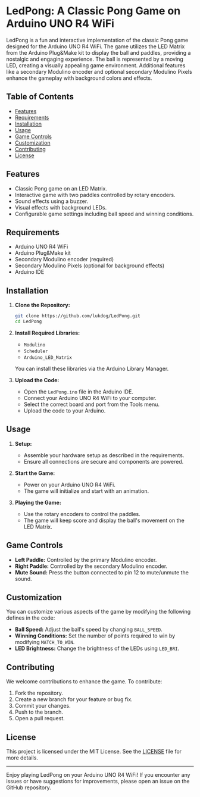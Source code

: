 # LedPong: A Classic Pong Game on Arduino UNO R4 WiFi

LedPong is a fun and interactive implementation of the classic Pong game designed for the Arduino UNO R4 WiFi. The game utilizes the LED Matrix from the Arduino Plug&Make kit to display the ball and paddles, providing a nostalgic and engaging experience. The ball is represented by a moving LED, creating a visually appealing game environment. Additional features like a secondary Modulino encoder and optional secondary Modulino Pixels enhance the gameplay with background colors and effects.

## Table of Contents
- [Features](#features)
- [Requirements](#requirements)
- [Installation](#installation)
- [Usage](#usage)
- [Game Controls](#game-controls)
- [Customization](#customization)
- [Contributing](#contributing)
- [License](#license)

## Features
- Classic Pong game on an LED Matrix.
- Interactive game with two paddles controlled by rotary encoders.
- Sound effects using a buzzer.
- Visual effects with background LEDs.
- Configurable game settings including ball speed and winning conditions.

## Requirements
- Arduino UNO R4 WiFi
- Arduino Plug&Make kit
- Secondary Modulino encoder (required)
- Secondary Modulino Pixels (optional for background effects)
- Arduino IDE

## Installation
1. **Clone the Repository:**
   ```sh
   git clone https://github.com/lukdog/LedPong.git
   cd LedPong
   ```

2. **Install Required Libraries:**
   - `Modulino`
   - `Scheduler`
   - `Arduino_LED_Matrix`
   
   You can install these libraries via the Arduino Library Manager.

3. **Upload the Code:**
   - Open the `LedPong.ino` file in the Arduino IDE.
   - Connect your Arduino UNO R4 WiFi to your computer.
   - Select the correct board and port from the Tools menu.
   - Upload the code to your Arduino.

## Usage
1. **Setup:**
   - Assemble your hardware setup as described in the requirements.
   - Ensure all connections are secure and components are powered.

2. **Start the Game:**
   - Power on your Arduino UNO R4 WiFi.
   - The game will initialize and start with an animation.

3. **Playing the Game:**
   - Use the rotary encoders to control the paddles.
   - The game will keep score and display the ball's movement on the LED Matrix.

## Game Controls
- **Left Paddle:** Controlled by the primary Modulino encoder.
- **Right Paddle:** Controlled by the secondary Modulino encoder.
- **Mute Sound:** Press the button connected to pin 12 to mute/unmute the sound.

## Customization
You can customize various aspects of the game by modifying the following defines in the code:

- **Ball Speed:** Adjust the ball's speed by changing `BALL_SPEED`.
- **Winning Conditions:** Set the number of points required to win by modifying `MATCH_TO_WIN`.
- **LED Brightness:** Change the brightness of the LEDs using `LED_BRI`.

## Contributing
We welcome contributions to enhance the game. To contribute:

1. Fork the repository.
2. Create a new branch for your feature or bug fix.
3. Commit your changes.
4. Push to the branch.
5. Open a pull request.

## License
This project is licensed under the MIT License. See the [LICENSE](LICENSE) file for more details.

---

Enjoy playing LedPong on your Arduino UNO R4 WiFi! If you encounter any issues or have suggestions for improvements, please open an issue on the GitHub repository.